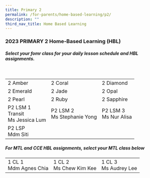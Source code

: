```yaml
---
title: Primary 2
permalink: /for-parents/home-based-learning/p2/
description: ""
third_nav_title: Home Based Learning
---
```

<h3><b>2023 PRIMARY 2 Home-Based Learning (HBL)</b></h3>
<h5>Select your fomr class for your daily lesson schedule and HBL assignments.</h5>
<br>
<table>
	<tbody>
		<tr>
		<td>2 Amber</td>
		<td>2 Coral</td>
		<td>2 Diamond</td>
	</tr>
			<tr>
		<td>2 Emerald</td>
		<td>2 Jade</td>
		<td>2 Opal</td>
	</tr>
			<tr>
		<td>2 Pearl</td>
		<td>2 Ruby</td>
		<td>2 Sapphire</td>
	</tr>
		<tr>
		<td>P2 LSM 1 <br>Transit <br> Ms Jessica Lum</td>
		<td>P2 LSM 2 <br> Ms Stephanie Yong</td>
		<td>P2 LSM 3 <br> Ms Nur Alisa</td>
	</tr>
		<tr>
		<td>P2 LSP <br> Mdm Siti</td>
		</tr>
		</tbody>
</table>

<h5>For MTL and CCE HBL assignments, select your MTL class below</h5>
<table>
  <tbody>
    <tr>
    <td>1 CL 1 <br>Mdm Agnes Chia</td>
    <td>1 CL 2 <br>Ms Chew Kim Kee</td>
    <td>1 CL 3 <br>Ms Audrey Lee</td>
  </tr></tbody></table>